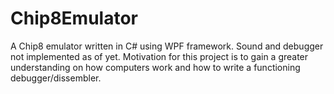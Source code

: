 # Chip8Emulator
A Chip8 emulator written in C# using WPF framework. Sound and debugger not implemented as of yet. Motivation for this project is to gain a greater understanding on how computers work and how to write a functioning debugger/dissembler.
